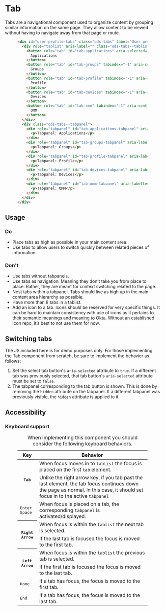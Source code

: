 # Tab

Tabs are a navigational component used to organize content by grouping similar information on the same page. They allow content to be viewed without having to navigate away from that page or route.

<figure class="nimatron--example">
  <div class="nimatron--rendered">
    <OdsTabs label="User profile options" :active="tabs.active" :tablist="tabs.tablist" :id="tabs.id">
      <template slot="tab-applications"><p>Tabpanel: Applications</p></template>
      <template slot="tab-groups"><p>Tabpanel: Groups</p></template>
      <template slot="tab-profile"><p>Tabpanel: Profile</p></template>
      <template slot="tab-devices"><p>Tabpanel: Devices</p></template>
      <template slot="tab-omm"><p>Tabpanel: OMM</p></template>
    </OdsTabs>
  </div>

```html
<div id="user-profile-tabs" class="ods-tabs" label="User profile options">
  <div role="tablist" aria-label="" class="ods-tabs--tablist">
    <button role="tab" id="tab-applications" aria-selected="true" tabindex="0" aria-controls="tab-applications-tabpanel" class="ods-tabs--tab">
      Applications
    </button>
    <button role="tab" id="tab-groups" tabindex="-1" aria-controls="tab-groups-tabpanel" class="ods-tabs--tab">
      Groups
    </button>
    <button role="tab" id="tab-profile" tabindex="-1" aria-controls="tab-profile-tabpanel" class="ods-tabs--tab">
      Profile
    </button>
    <button role="tab" id="tab-devices" tabindex="-1" aria-controls="tab-devices-tabpanel" class="ods-tabs--tab">
      Devices
    </button>
    <button role="tab" id="tab-omm" tabindex="-1" aria-controls="tab-omm-tabpanel" class="ods-tabs--tab">
      OMM
    </button>
  </div>
  <div class="ods-tabs--tabpanel">
    <div role="tabpanel" id="tab-applications-tabpanel" aria-labelledby="tab-applications" tabindex="0">
      <p>Tabpanel: Applications</p>
    </div>
    <div role="tabpanel" id="tab-groups-tabpanel" aria-labelledby="tab-groups" hidden="hidden" tabindex="0">
      <p>Tabpanel: Groups</p>
    </div>
    <div role="tabpanel" id="tab-profile-tabpanel" aria-labelledby="tab-profile" hidden="hidden" tabindex="0">
      <p>Tabpanel: Profile</p>
    </div>
    <div role="tabpanel" id="tab-devices-tabpanel" aria-labelledby="tab-devices" hidden="hidden" tabindex="0">
      <p>Tabpanel: Devices</p>
    </div>
    <div role="tabpanel" id="tab-omm-tabpanel" aria-labelledby="tab-omm" hidden="hidden" tabindex="0">
      <p>Tabpanel: OMM</p>
    </div>
  </div>
</div>
```
</figure>

## Usage

### Do

- Place tabs as high as possible in your main content area.
- Use tabs to allow users to switch quickly between related pieces of information.

### Don't

- Use tabs without tabpanels.
- Use tabs as navigation. Meaning they don’t take you from place to place. Rather, they are meant for context switching related to the page.
- Nest tabs within a tabpanel. Tabs should live as high up in the main content area hierarchy as possible.
- Have more than 8 tabs in a tablist.
- Add an icon to a tab. Icons should be reserved for very specific things. It can be hard to maintain consistency with use of icons as it pertains to their semantic meanings and meaning to Okta. Without an established icon repo, it’s best to not use them for now.

## Switching tabs

The JS included here is for demo purposes only. For those implementing the Tab component from scratch, be sure to implement the behavior as follows:

1. Set the select tab button's `aria-selected` attribute to `true`. If a different tab was previously selected, that tab button's `aria-selected` attribute must be set to `false`.
2. The tabpanel corresponding to the tab button is shown. This is done by removing the `hidden` attribute on the tabpanel. If a different tabpanel was previously visible, the `hidden` attribute is applied to it.


## Accessibility

### Keyboard support
<figure class="ods-table--figure">
  <table class="ods-table">
    <caption>When implementing this component you should consider the following keyboard behaviors.</caption>
    <thead>
      <tr>
        <th scope="column">Key</th>
        <th scope="column">Behavior</th>
      </tr>
    </thead>
    <tbody>
      <tr>
        <th scope="row" rowspan="2"><kbd>Tab</kbd></th>
        <td>When focus moves in to <code>tablist</code> the focus is placed on the first <code>tab</code> element.</td>
      </tr>
      <tr>
        <td>Unlike the right arrow key, if you tab past the last element, the tab focus continues down the page as normal. In this case, it should set focus in to the active <code>tabpanel</code></td>
      </tr>
      <tr>
        <td><kbd>Enter</kbd> <kbd>Space</kbd></td>
        <td>When focus is placed on a tab, the corresponding <code>tabpanel</code> is activated/displayed.</td>
      </tr>
      <tr>
        <th scope="row" rowspan="2"><kbd>Right Arrow</kbd></th>
        <td>When focus is within the <code>tablist</code> the next tab is selected.</td>
      </tr>
      <tr>
        <td>If the last tab is focused the focus is moved to the first tab.</td>
      </tr>
      <tr>
        <th scope="row" rowspan="2"><kbd>Left Arrow</kbd></th>
        <td>When focus is within the <code>tablist</code> the previous tab is selected.</td>
      </tr>
      <tr>
        <td>If the first tab is focused the focus is moved to the last tab.</td>
      </tr>
      <tr>
        <td><kbd>Home</kbd></td>
        <td>If a tab has focus, the focus is moved to the first tab.</td>
      </tr>
      <tr>
        <td><kbd>End</kbd></td>
        <td>If a tab has focus, the focus is moved to the last tab.</td>
      </tr>
    </tbody>
  </table>
</figure>

<script>
export default {
  data () {
    return {
      tabs: {
        id: 'user-profile-tabs',
        active: "tab-applications",
        tablist: [
          { id: "tab-applications", label: 'Applications' },
          { id: "tab-groups", label: 'Groups' },
          { id: "tab-profile", label: 'Profile' },
          { id: "tab-devices", label: 'Devices' },
          { id: "tab-omm", label: 'OMM' }
        ]
      }
    }
  }
}
</script>
